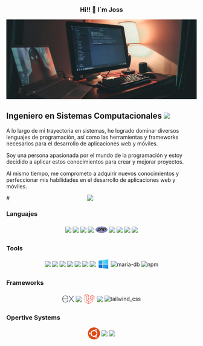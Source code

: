 <h3 align="center">Hi!! 👋 I´m Joss</h1>

![](./gif/setup-1.jpg)

## Ingeniero en Sistemas Computacionales <img src="https://media.giphy.com/media/VgCDAzcKvsR6OM0uWg/giphy.gif" width="50">
<div>
  <p>
    A lo largo de mi trayectoria en sistemas, he logrado dominar diversos lenguajes de programación, así como las herramientas y frameworks necesarios para el desarrollo de aplicaciones web y móviles. 
  </p>
  <p>
    Soy una persona apasionada por el mundo de la programación y estoy decidido a aplicar estos conocimientos para crear y mejorar proyectos. 
  </p>
  <p>
    Al mismo tiempo, me comprometo a adquirir nuevos conocimientos y perfeccionar mis habilidades en el desarrollo de aplicaciones web y móviles.
  </p>
</div>
#

<img align='right' src="https://media.giphy.com/media/M9gbBd9nbDrOTu1Mqx/giphy.gif" width="290">
<!--<img src="https://raw.githubusercontent.com/github/explore/80688e429a7d4ef2fca1e82350fe8e3517d3494d/topics/vue/vue.png" alt="Vue" width="24">-->
<!--<img src="https://raw.githubusercontent.com/github/explore/80688e429a7d4ef2fca1e82350fe8e3517d3494d/topics/firebase/firebase.png" width="24">-->

### Languajes
<div align="center">
  <img align="center" src="https://cdn.jsdelivr.net/gh/devicons/devicon/icons/javascript/javascript-original.svg" width=32/>
  <img align="center" src="https://cdn.jsdelivr.net/gh/devicons/devicon/icons/typescript/typescript-original.svg" width=32/>
  <img align="center" src="https://cdn.jsdelivr.net/gh/devicons/devicon/icons/java/java-original.svg" width=32/>
  <img align="center" src="https://cdn.jsdelivr.net/gh/devicons/devicon/icons/python/python-original.svg" width=32/>
  <img align="center" src="https://raw.githubusercontent.com/github/explore/80688e429a7d4ef2fca1e82350fe8e3517d3494d/topics/php/php.png" width=32/>
  <img align="center" src="https://cdn.jsdelivr.net/gh/devicons/devicon/icons/html5/html5-original.svg" width=32/>
  <img align="center" src="https://cdn.jsdelivr.net/gh/devicons/devicon/icons/css3/css3-original.svg" width=32/>
  <img align="center" src="https://cdn.jsdelivr.net/gh/devicons/devicon/icons/jquery/jquery-original.svg" width=32/>
  <img align="center" src="https://cdn.jsdelivr.net/gh/devicons/devicon/icons/bash/bash-original.svg" width=32/>
</div>

### Tools
<div align="center">
  <img align="center" src="https://cdn.jsdelivr.net/gh/devicons/devicon/icons/mongodb/mongodb-original-wordmark.svg" width=32/>
  <img align="center" src="https://cdn.jsdelivr.net/gh/devicons/devicon/icons/nodejs/nodejs-original.svg" width=32/>
  <img align="center" src="https://cdn.jsdelivr.net/gh/devicons/devicon/icons/mysql/mysql-original.svg" width=32/>
  <img align="center" src="https://cdn.jsdelivr.net/gh/devicons/devicon/icons/yarn/yarn-original.svg" width=32/>
  <img align="center" src="https://cdn.jsdelivr.net/gh/devicons/devicon/icons/figma/figma-original.svg" width=32/>
  <img align="center" src="https://cdn.svgporn.com/logos/visual-studio-code.svg" width=32/>
  <img align="center" src="https://cdn.svgporn.com/logos/git-icon.svg" width=32/>
  <img align="center" src="https://github.com/JossRV/JossRV/blob/main/gif/image.png" width=32/>
  <img align="center" width=32 src="https://img.icons8.com/fluency/48/maria-db.png" alt="maria-db"/>
  <img align="center" width=32 src="https://img.icons8.com/color/48/npm.png" alt="npm"/>
</div>

### Frameworks
<div align="center">
  <img align="center" src="https://github.com/Berkmann18/Berkmann18/blob/master/assets/express.svg" width=32/>
  <img align="center" src="https://cdn.jsdelivr.net/gh/devicons/devicon/icons/bootstrap/bootstrap-original.svg" width=32/>
  <img align="center" src="https://raw.githubusercontent.com/github/explore/80688e429a7d4ef2fca1e82350fe8e3517d3494d/topics/laravel/laravel.png" width=32/>
  <img align="center" src="https://cdn.jsdelivr.net/gh/devicons/devicon/icons/react/react-original.svg" width=32/>
  <img align="center" width=32 src="https://img.icons8.com/fluency/48/tailwind_css.png" alt="tailwind_css"/>
</div>

### Opertive Systems
<div align="center">
  <img align="center" src="https://raw.githubusercontent.com/github/explore/80688e429a7d4ef2fca1e82350fe8e3517d3494d/topics/ubuntu/ubuntu.png" width=32/>
  <img align="center" width="32" src="https://img.icons8.com/fluency/48/windows-10.png"/>
  <img align="center" width="32" src="https://img.icons8.com/color/48/debian.png"/>
</div>

